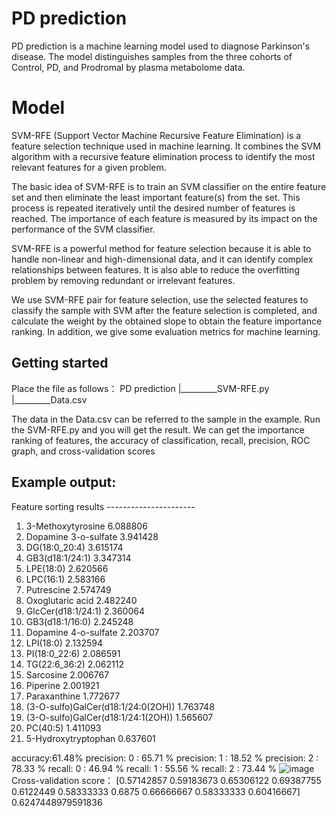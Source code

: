 # PD prediction
 PD prediction is a machine learning model used to diagnose Parkinson's disease. The model distinguishes samples from the three cohorts of Control, PD, and Prodromal by plasma metabolome data.
 
# Model

SVM-RFE (Support Vector Machine Recursive Feature Elimination) is a feature selection technique used in machine learning. It combines the SVM algorithm with a recursive feature elimination process to identify the most relevant features for a given problem.

The basic idea of SVM-RFE is to train an SVM classifier on the entire feature set and then eliminate the least important feature(s) from the set. This process is repeated iteratively until the desired number of features is reached. The importance of each feature is measured by its impact on the performance of the SVM classifier.

SVM-RFE is a powerful method for feature selection because it is able to handle non-linear and high-dimensional data, and it can identify complex relationships between features. It is also able to reduce the overfitting problem by removing redundant or irrelevant features.

We use SVM-RFE pair for feature selection, use the selected features to classify the sample with SVM after the feature selection is completed, and calculate the weight by the obtained slope to obtain the feature importance ranking. In addition, we give some evaluation metrics for machine learning.


## Getting started
Place the file as follows：
PD prediction
|_________SVM-RFE.py
|_________Data.csv

The data in the Data.csv can be referred to the sample in the example. Run the SVM-RFE.py and you will get the result.
We can get the importance ranking of features, the accuracy of classification, recall, precision, ROC graph, and cross-validation scores


## Example output:
Feature sorting results ----------------------
 1) 3-Methoxytyrosine              6.088806
 2) Dopamine 3-o-sulfate           3.941428
 3) DG(18:0_20:4)                  3.615174
 4) GB3(d18:1/24:1)                3.347314
 5) LPE(18:0)                      2.620566
 6) LPC(16:1)                      2.583166
 7) Putrescine                     2.574749
 8) Oxoglutaric acid               2.482240
 9) GlcCer(d18:1/24:1)             2.360064
10) GB3(d18:1/16:0)                2.245248
11) Dopamine 4-o-sulfate           2.203707
12) LPI(18:0)                      2.132594
13) PI(18:0_22:6)                  2.086591
14) TG(22:6_36:2)                  2.062112
15) Sarcosine                      2.006767
16) Piperine                       2.001921
17) Paraxanthine                   1.772677
18) (3-O-sulfo)GalCer(d18:1/24:0(2OH)) 1.763748
19) (3-O-sulfo)GalCer(d18:1/24:1(2OH)) 1.565607
20) PC(40:5)                       1.411093
21) 5-Hydroxytryptophan            0.637601

accuracy:61.48%
precision: 0 : 65.71 %
precision: 1 : 18.52 %
precision: 2 : 78.33 %
recall: 0 : 46.94 %
recall: 1 : 55.56 %
recall: 2 : 73.44 %
![image](https://user-images.githubusercontent.com/102600946/227534718-bd34a1f2-00ca-411f-91a8-58c35f9d70d8.png)
Cross-validation score：
[0.57142857 0.59183673 0.65306122 0.69387755 0.6122449  0.58333333
 0.6875     0.66666667 0.58333333 0.60416667]
0.6247448979591836
